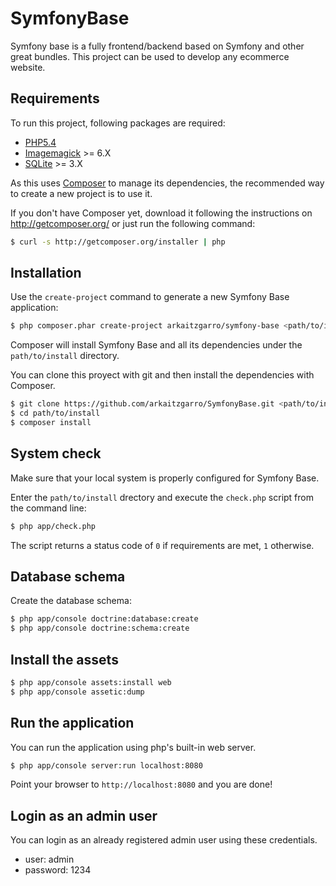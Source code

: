 SymfonyBase
===========

Symfony base is a fully frontend/backend based on Symfony and other great bundles. This project can be used to develop any ecommerce website.

Requirements
------------

To run this project, following packages are required:

* [PHP5.4](http://php.net/releases/5_4_0.php)
* [Imagemagick](http://www.imagemagick.org/) >= 6.X
* [SQLite](http://www.sqlite.org/) >= 3.X

As this uses [Composer][1] to manage its dependencies, the recommended way to create a new project is to use it.

If you don't have Composer yet, download it following the instructions on http://getcomposer.org/ or just run the following command:

```bash
$ curl -s http://getcomposer.org/installer | php
```

Installation
------------

Use the `create-project` command to generate a new Symfony Base application:

```bash
$ php composer.phar create-project arkaitzgarro/symfony-base <path/to/install> dev-master
```

Composer will install Symfony Base and all its dependencies under the `path/to/install` directory.

You can clone this proyect with git and then install the dependencies with Composer.

```bash
$ git clone https://github.com/arkaitzgarro/SymfonyBase.git <path/to/install>
$ cd path/to/install
$ composer install
```


System check
------------

Make sure that your local system is properly configured for Symfony Base.

Enter the `path/to/install` drectory and execute the `check.php` script from the
command line:

```bash
$ php app/check.php
```

The script returns a status code of `0` if requirements are met, `1` otherwise.

Database schema
---------------

Create the database schema:

```bash
$ php app/console doctrine:database:create
$ php app/console doctrine:schema:create
```

Install the assets
------------------

```bash
$ php app/console assets:install web
$ php app/console assetic:dump
```

Run the application
-------------------

You can run the application using php's built-in web server.

```bash
$ php app/console server:run localhost:8080
```

Point your browser to `http://localhost:8080` and you are done!


Login as an admin user
----------------------

You can login as an already registered admin user using these credentials.

* user: admin
* password: 1234

[1]:  http://getcomposer.org/